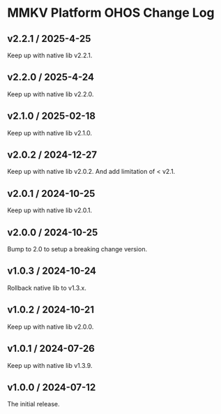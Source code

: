 # MMKV Platform OHOS Change Log
## v2.2.1 / 2025-4-25
Keep up with native lib v2.2.1.

## v2.2.0 / 2025-4-24
Keep up with native lib v2.2.0.

## v2.1.0 / 2025-02-18
Keep up with native lib v2.1.0.

## v2.0.2 / 2024-12-27
Keep up with native lib v2.0.2. And add limitation of < v2.1.

## v2.0.1 / 2024-10-25
Keep up with native lib v2.0.1.

## v2.0.0 / 2024-10-25
Bump to 2.0 to setup a breaking change version.

## v1.0.3 / 2024-10-24
Rollback native lib to v1.3.x.

## v1.0.2 / 2024-10-21
Keep up with native lib v2.0.0.

## v1.0.1 / 2024-07-26
Keep up with native lib v1.3.9.

## v1.0.0 / 2024-07-12
The initial release.
